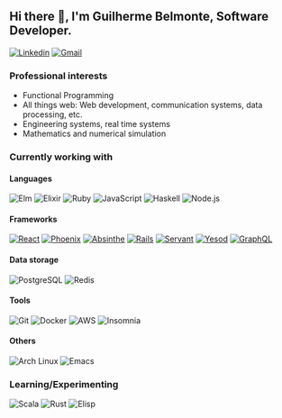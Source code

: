 ## Hi there 👋, I'm Guilherme Belmonte, Software Developer.

[![Linkedin](https://img.shields.io/badge/-LinkedIn-blue?style=flat&logo=Linkedin&logoColor=white)](https://www.linkedin.com/in/grbelmonte)
[![Gmail](https://img.shields.io/badge/-Gmail-c14438?style=flat&logo=Gmail&logoColor=white)](mailto:contact@belmonte.dev)

### Professional interests

- Functional Programming
- All things web: Web development, communication systems, data processing, etc.
- Engineering systems, real time systems
- Mathematics and numerical simulation

### Currently working with

#### Languages

![Elm](https://img.shields.io/badge/-Elm-1293d8?style=flat-square&logo=elm&logoColor=ffffff)
![Elixir](https://img.shields.io/badge/-Elixir-4b275f?style=flat-square&logo=elixir&logoColor=ffffff)
![Ruby](https://img.shields.io/badge/-Ruby-cc342d?style=flat-square&logo=ruby&logoColor=ffffff)
![JavaScript](https://img.shields.io/badge/-JavaScript-000000?style=flat-square&logo=javascript&logoColor=f5da55)
![Haskell](https://img.shields.io/badge/-Haskell-5d4f85?style=flat-square&logo=haskell&logoColor=ffffff)
![Node.js](https://img.shields.io/badge/-Node.js-339933?style=flat-square&logo=Node.js&logoColor=ffffff)

#### Frameworks

[![React](https://img.shields.io/badge/-React-61dafb?style=flat-square&logo=react&logoColor=ffffff)](https://reactjs.org/)
[![Phoenix](https://img.shields.io/badge/-Phoenix-e97d23?style=flat-square)](https://www.phoenixframework.org/)
[![Absinthe](https://img.shields.io/badge/-Absinthe-298f4e?style=flat-square)](https://absinthe-graphql.org/)
[![Rails](https://img.shields.io/badge/-Rails-cc0000?style=flat-square&logo=Ruby%20on%20Rails&logoColor=ffffff)](https://rubyonrails.org/)
[![Servant](https://img.shields.io/badge/-Servant-666666?style=flat-square)](https://www.servant.dev/)
[![Yesod](https://img.shields.io/badge/-Yesod-29374e?style=flat-square)](https://www.yesodweb.com/)
[![GraphQL](https://img.shields.io/badge/-GraphQL-e10098?style=flat-square&logo=graphql&logoColor=ffffff)](https://graphql.org/)

#### Data storage

![PostgreSQL](https://img.shields.io/badge/-PostgreSQL-336791?style=flat-square&logo=postgresql)
![Redis](https://img.shields.io/badge/-Redis-dc382d?style=flat-square&logo=redis&logoColor=ffffff)

#### Tools

![Git](https://img.shields.io/badge/-Git-f05032?style=flat-square&logo=git&logoColor=ffffff)
![Docker](https://img.shields.io/badge/-Docker-2496ed?style=flat-square&logo=docker&logoColor=ffffff)
![AWS](https://img.shields.io/badge/-AWS-232f3e?style=flat-square&logo=amazon%20aws&logoColor=ffffff)
![Insomnia](https://img.shields.io/badge/-Insomnia-5849be?style=flat-square&logo=insomnia&logoColor=ffffff)

#### Others

![Arch Linux](https://img.shields.io/badge/-ArchLinux-1793d1?style=flat-square&logo=arch%20linux&logoColor=ffffff)
![Emacs](https://img.shields.io/badge/-Emacs-7f5ab6?style=flat-square&logo=gnu%20emacs&logoColor=ffffff)

### Learning/Experimenting

![Scala](https://img.shields.io/badge/-Scala-dc322f?style=flat-square&logo=scala&logoColor=ffffff)
![Rust](https://img.shields.io/badge/-Rust-000000?style=flat-square&logo=rust&logoColor=ffffff)
![Elisp](https://img.shields.io/badge/-Elisp-7f5ab6?style=flat-square&logo=gnu%20emacs&logoColor=ffffff)
